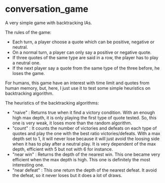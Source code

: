 # conversation_game

A very simple game with backtracking IAs.

The rules of the game:
- Each turn, a player choose a quote which can be positive, negative or neutral.
- On a normal turn, a player can only say a positive or negative quote.
- If three quotes of the same type are said in a row, the player has to play a neutral one.
- If the next player say a quote from the same type of the three before, he loses the game.

For humans, this game have an interest with time limit and quotes from human memory, but, here, I just use it to test some simple heuristics on backtracking algorithm.

The heuristics of the backtracking algorithms:
- "naive" : Returns true when it find a victory condition. With an enough high max depth, it is only playing the first type of quote tested. So, this one is very weak, it loses more than the random algorithm.
- "count" : It counts the number of victories and defeats on each type of quotes and play the one with the best ratio victories/defeats. With a max depth set to 1, it will never lose because it will just avoid the loosing side when it has to play after a neutral play. It is very dependent of the max depth, efficient with 5 but not with 6 for instance.
- "near win" : Returns the depth of the nearest win. This one became very efficient when the max depth is high. This one is definitely the most interesting one.
- "near defeat" : This one return the depth of the nearest defeat. It avoid the defeat, so it never loses but it does a lot of draws.
